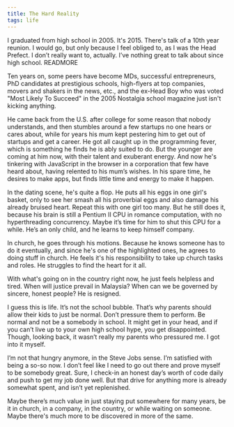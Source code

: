 ```yaml
---
title: The Hard Reality
tags: life
---
```


I graduated from high school in 2005. It's 2015. There's talk of a 10th year reunion. I would go, but only because I feel obliged to, as I was the Head Prefect. I don’t really want to, actually. I’ve nothing great to talk about since high school.
READMORE

Ten years on, some peers have become MDs, successful entrepreneurs, PhD candidates at prestigious schools, high-flyers at top companies, movers and shakers in the news, etc., and the ex-Head Boy who was voted "Most Likely To Succeed" in the 2005 Nostalgia school magazine just isn't kicking anything.

He came back from the U.S. after college for some reason that nobody understands, and then stumbles around a few startups no one hears or cares about, while for years his mum kept pestering him to get out of startups and get a career. He got all caught up in the programming fever, which is something he finds he is ably suited to do. But the younger are coming at him now, with their talent and exuberant energy. And now he's tinkering with JavaScript in the browser in a corporation that few have heard about, having relented to his mum’s wishes. In his spare time, he desires to make apps, but finds little time and energy to make it happen.

In the dating scene, he's quite a flop. He puts all his eggs in one girl's basket, only to see her smash all his proverbial eggs and also damage his already bruised heart. Repeat this with one girl too many. But he still does it, because his brain is still a Pentium II CPU in romance computation, with no hyperthreading concurrency. Maybe it’s time for him to shut this CPU for a while. He’s an only child, and he learns to keep himself company.

In church, he goes through his motions. Because he knows someone has to do it eventually, and since he's one of the highlighted ones, he agrees to doing stuff in church. He feels it's his responsibility to take up church tasks and roles. He struggles to find the heart for it all.

With what's going on in the country right now, he just feels helpless and tired. When will justice prevail in Malaysia? When can we be governed by sincere, honest people? He is resigned.

I guess this is life. It’s not the school bubble. That’s why parents should allow their kids to just be normal. Don’t pressure them to perform. Be normal and not be a somebody in school. It might get in your head, and if you can’t live up to your own high school hype, you get disappointed. Though, looking back, it wasn’t really my parents who pressured me. I got into it myself.

I’m not that hungry anymore, in the Steve Jobs sense. I’m satisfied with being a so-so now. I don’t feel like I need to go out there and prove myself to be somebody great. Sure, I check-in an honest day’s worth of code daily and push to get my job done well. But that drive for anything more is already somewhat spent, and isn’t yet replenished.

Maybe there’s much value in just staying put somewhere for many years, be it in church, in a company, in the country, or while waiting on someone. Maybe there's much more to be discovered in more of the same.
